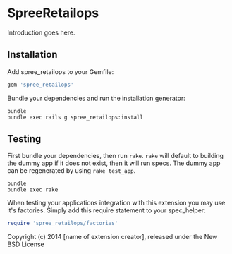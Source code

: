SpreeRetailops
==============

Introduction goes here.

Installation
------------

Add spree_retailops to your Gemfile:

```ruby
gem 'spree_retailops'
```

Bundle your dependencies and run the installation generator:

```shell
bundle
bundle exec rails g spree_retailops:install
```

Testing
-------

First bundle your dependencies, then run `rake`. `rake` will default to building the dummy app if it does not exist, then it will run specs. The dummy app can be regenerated by using `rake test_app`.

```shell
bundle
bundle exec rake
```

When testing your applications integration with this extension you may use it's factories.
Simply add this require statement to your spec_helper:

```ruby
require 'spree_retailops/factories'
```

Copyright (c) 2014 [name of extension creator], released under the New BSD License
